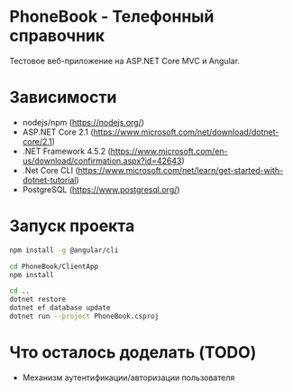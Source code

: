 # PhoneBook - Телефонный справочник
Тестовое веб-приложение на ASP.NET Core MVC и Angular.

# Зависимости
- nodejs/npm (https://nodejs.org/)
- ASP.NET Core 2.1 (https://www.microsoft.com/net/download/dotnet-core/2.1)
- .NET Framework 4.5.2 (https://www.microsoft.com/en-us/download/confirmation.aspx?id=42643)
- .Net Core CLI (https://www.microsoft.com/net/learn/get-started-with-dotnet-tutorial)
- PostgreSQL (https://www.postgresql.org/)

# Запуск проекта
```bash
npm install -g @angular/cli

cd PhoneBook/ClientApp
npm install

cd ..
dotnet restore
dotnet ef database update 
dotnet run --project PhoneBook.csproj
```

# Что осталось доделать (TODO)
- Механизм аутентификации/авторизации пользователя
